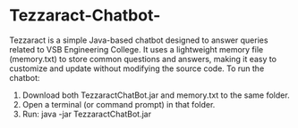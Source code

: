 # Tezzaract-Chatbot-
Tezzaract is a simple Java-based chatbot designed to answer queries related to VSB Engineering College. It uses a lightweight memory file (memory.txt) to store common questions and answers, making it easy to customize and update without modifying the source code.
To run the chatbot:
1. Download both TezzaractChatBot.jar and memory.txt to the same folder.
2. Open a terminal (or command prompt) in that folder.
3. Run: java -jar TezzaractChatBot.jar
